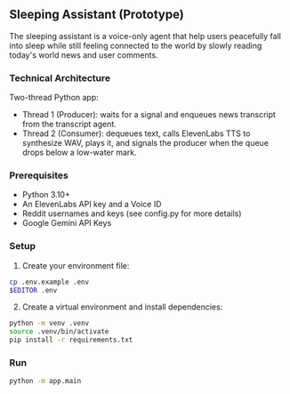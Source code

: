## Sleeping Assistant (Prototype)
The sleeping assistant is a voice-only agent that help users peacefully fall into sleep while still feeling connected to the world by slowly reading today's world news and user comments.

### Technical Architecture
Two-thread Python app:
- Thread 1 (Producer): waits for a signal and enqueues news transcript from the transcript agent.
- Thread 2 (Consumer): dequeues text, calls ElevenLabs TTS to synthesize WAV, plays it, and signals the producer when the queue drops below a low-water mark.

### Prerequisites
- Python 3.10+
- An ElevenLabs API key and a Voice ID
- Reddit usernames and keys (see config.py for more details)
- Google Gemini API Keys

### Setup
1. Create your environment file:
```bash
cp .env.example .env
$EDITOR .env
```

2. Create a virtual environment and install dependencies:
```bash
python -m venv .venv
source .venv/bin/activate
pip install -r requirements.txt
```

### Run
```bash
python -m app.main
```
